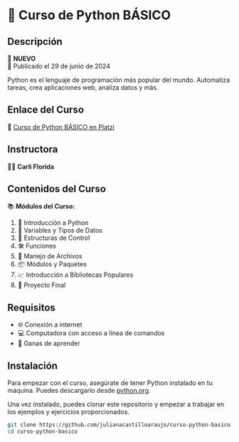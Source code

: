 # 🐍 Curso de Python BÁSICO

## Descripción

🚀 **NUEVO**  
📅 Publicado el 29 de junio de 2024

Python es el lenguaje de programación más popular del mundo. Automatiza tareas, crea aplicaciones web, analiza datos y más.

## Enlace del Curso

🔗 [Curso de Python BÁSICO en Platzi](https://platzi.com/cursos/python/?notification_id=4750490)

## Instructora

👩‍🏫 **Carli Florida**

## Contenidos del Curso

📚 **Módulos del Curso:**
1. 📝 Introducción a Python
2. 🧮 Variables y Tipos de Datos
3. 🔄 Estructuras de Control
4. 🛠 Funciones
5. 📂 Manejo de Archivos
6. 📦 Módulos y Paquetes
7. 📈 Introducción a Bibliotecas Populares
8. 🎯 Proyecto Final

## Requisitos

- 🌐 Conexión a internet
- 💻 Computadora con acceso a línea de comandos
- 🎉 Ganas de aprender

## Instalación

Para empezar con el curso, asegúrate de tener Python instalado en tu máquina. Puedes descargarlo desde [python.org](https://www.python.org/downloads/).

Una vez instalado, puedes clonar este repositorio y empezar a trabajar en los ejemplos y ejercicios proporcionados.

```bash
git clone https://github.com/julianacastilloaraujo/curso-python-basico.git
cd curso-python-basico
